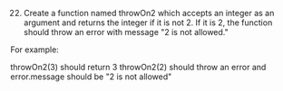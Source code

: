 22. Create a function named throwOn2 which accepts an integer as an argument and returns the integer if it is not 2.  If it is 2, the function should throw an error with message "2 is not allowed."

For example:

throwOn2(3) should return 3
throwOn2(2) should throw an error and error.message should be "2 is not allowed"
